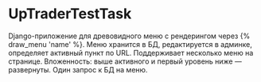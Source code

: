 # UpTraderTestTask
Django-приложение для древовидного меню с рендерингом через {% draw_menu 'name' %}. Меню хранится в БД, редактируется в админке, определяет активный пункт по URL. Поддерживает несколько меню на странице. Вложенность: выше активного и первый уровень ниже — развернуты. Один запрос к БД на меню.
